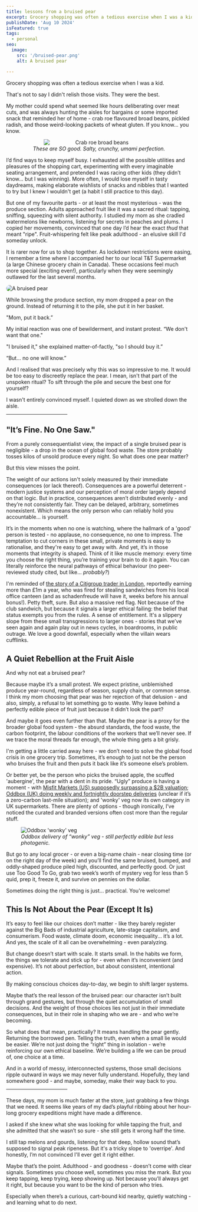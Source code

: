 ```yaml
---
title: lessons from a bruised pear
excerpt: Grocery shopping was often a tedious exercise when I was a kid.
publishDate: 'Aug 10 2024'
isFeatured: true
tags:
  - personal
seo:
  image: 
    src: '/bruised-pear.png'
    alt: A bruised pear

---
```

Grocery shopping was often a tedious exercise when I was a kid.

That's not to say I didn't relish those visits. They were the best.

My mother could spend what seemed like hours deliberating over meat cuts, and was always hunting the aisles for bargains or some imported snack that reminded her of home - crab roe flavoured broad beans, pickled radish, and those weird-looking packets of wheat gluten. If you know... you know.

<figure style="text-align: center;">
  <img 
    src="/crab-roe-broad-beans.webp" 
    alt="Crab roe broad beans" 
    style="max-width: 300px; height: auto; display: block; margin: 0 auto;" 
  />
  <figcaption><i>These are SO good. Salty, crunchy, umami perfection.</i></figcaption>
</figure>

I’d find ways to keep myself busy. I exhausted all the possible utilities and pleasures of the shopping cart, experimenting with every imaginable seating arrangement, and pretended I was racing other kids (they didn’t know... but I was winning). More often, I would lose myself in tasty daydreams, making elaborate wishlists of snacks and nibbles that I wanted to try but I knew I wouldn't get (a habit I still practice to this day).

But one of my favourite parts - or at least the most mysterious - was the produce section.
Adults approached fruit like it was a sacred ritual: tapping, sniffing, squeezing with silent authority. I studied my mom as she cradled watermelons like newborns, listening for secrets in peaches and plums. I copied her movements, convinced that one day I’d hear the exact *thud* that meant "ripe". Fruit-whispering felt like peak adulthood - an elusive skill I'd someday unlock.

It is rarer now for us to shop together. As lockdown restrictions were easing, I remember a time where I accompanied her to our local T&T Supermarket (a large Chinese grocery chain in Canada). These occasions feel much more special (exciting even!), particularly when they were seemingly outlawed for the last several months.

<img src="/bruised-pear.png" alt="A bruised pear" style="border-radius: 10px;">

While browsing the produce section, my mom dropped a pear on the ground. Instead of returning it to the pile, she put it in her basket.

"Mom, put it back.”

My initial reaction was one of bewilderment, and instant protest. “We don't want that one."

"I bruised it," she explained matter-of-factly, "so I should buy it.”

“But... no one will know.”

And I realised that was precisely why this was so impressive to me. It would be too easy to discreetly replace the pear. I mean, isn't that part of the unspoken ritual? To sift through the pile and secure the best one for yourself?

I wasn't entirely convinced myself. I quieted down as we strolled down the aisle.

<hr style="width: 33%; margin-bottom: 1.5em;" />

<h2>"It’s Fine. No One Saw."</h2>
From a purely consequentialist view, the impact of a single bruised pear is negligible - a drop in the ocean of global food waste. The store probably tosses kilos of unsold produce every night. So what does one pear matter?

But this view misses the point.

The weight of our actions isn't solely measured by their immediate consequences (or lack thereof). Consequences are a powerful deterrent - modern justice systems and our perception of moral order largely depend on that logic. But in practice, consequences aren’t distributed evenly - and they’re not consistently fair. They can be delayed, arbitrary, sometimes nonexistent. Which means the only person who can reliably hold you accountable... is yourself.

It’s in the moments when no one is watching, where the hallmark of a 'good' person is tested - no applause, no consequence, no one to impress. 
The temptation to cut corners in these small, private moments is easy to rationalise, and they're easy to get away with. 	And yet, it’s in those moments that integrity is shaped. Think of it like muscle memory: every time you choose the right thing, you’re training your brain to do it again. You can literally reinforce the neural pathways of ethical behaviour (no peer-reviewed study cited, but like... *probably?*)

I'm reminded of [the story of a Citigroup trader in London](https://www.bbc.co.uk/news/business-51369410), reportedly earning more than £1m a year, who was fired for stealing sandwiches from his local office canteen (and as schadenfreude will have it, weeks before his annual bonus!). Petty theft, sure. But also a massive red flag. Not because of the club sandwich, but because it signals a larger ethical failing: the belief that status exempts you from the rules. A sense of entitlement. It's a slippery slope from these small transgressions to larger ones - stories that we’ve seen again and again play out in news cycles, in boardrooms, in public outrage. We love a good downfall, especially when the villain wears cufflinks.

<h2>A Quiet Rebellion at the Fruit Aisle</h2>

And why not eat a bruised pear? 

Because maybe it’s a small protest. We expect pristine, unblemished produce year-round, regardless of season, supply chain, or common sense. I think my mom choosing that pear was her rejection of that delusion - and also, simply, a refusal to let something go to waste. Why leave behind a perfectly edible piece of fruit just because it didn’t look the part?

And maybe it goes even further than that. Maybe the pear is a proxy for the broader global food system - the absurd standards, the food waste, the carbon footprint, the labour conditions of the workers that we’ll never see. If we trace the moral threads far enough, the whole thing gets a bit grisly.

I'm getting a little carried away here - we don’t need to solve the global food crisis in one grocery trip. Sometimes, it’s enough to just not be the person who bruises the fruit and then puts it back like it’s someone else’s problem.

Or better yet, be the person who picks the bruised apple, the scuffed 'aubergine', the pear with a dent in its pride. “Ugly” produce is having a moment - with [Misfit Markets (US) supposedly surpassing a $2B valuation](https://medium.com/write-the-1/this-guy-makes-385-million-a-year-selling-ugly-carrots-and-bruised-bananas-669bb53d5a57); [Oddbox (UK) doing weekly and fortnightly doorstep deliveries](https://www.oddbox.co.uk/about) (unclear if it’s a zero-carbon last-mile situation); and 'wonky' veg now its own category in UK supermarkets. There are plenty of options - though ironically, I’ve noticed the curated and branded versions often cost more than the regular stuff.

<figure>
  <img src="/oddbox.jpg" alt="Oddbox 'wonky' veg" />
  <figcaption><i>Oddbox delivery of “wonky” veg - still perfectly edible but less photogenic.</i></figcaption>
</figure>

But go to any local grocer - or even a big-name chain - near closing time (or on the right day of the week) and you’ll find the same bruised, bumped, and oddly-shaped produce piled high, discounted, and perfectly good. Or just use Too Good To Go, grab two week’s worth of mystery veg for less than 5 quid, prep it, freeze it, and survive on pennies on the dollar.

Sometimes doing the right thing is just... practical. You're welcome!

<h2>This Is Not About the Pear (Except It Is)</h2>

It’s easy to feel like our choices don’t matter - like they barely register against the Big Bads of industrial agriculture, late-stage capitalism, and consumerism. Food waste, climate doom, economic inequality... it’s a lot. And yes, the scale of it all can be overwhelming - even paralyzing.

But change doesn’t start with scale. It starts small. In the habits we form, the things we tolerate and stick up for - even when it’s inconvenient (and expensive). It’s not about perfection, but about consistent, intentional action.

By making conscious choices day-to-day, we begin to shift larger systems. 

Maybe that’s the real lesson of the bruised pear: our character isn’t built through grand gestures, but through the quiet accumulation of small decisions. And the weight of those choices lies not just in their immediate consequences, but in their role in shaping who we are - and who we’re becoming.

So what does that mean, practically? It means handling the pear gently. Returning the borrowed pen. Telling the truth, even when a small lie would be easier. We’re not just doing the “right” thing in isolation - we’re reinforcing our own ethical baseline. We’re building a life we can be proud of, one choice at a time.

And in a world of messy, interconnected systems, those small decisions ripple outward in ways we may never fully understand. Hopefully, they land somewhere good - and maybe, someday, make their way back to you.

<hr style="width: 33%; margin-bottom: 1.5em;" />

These days, my mom is much faster at the store, just grabbing a few things that we need. It seems like years of my dad’s playful ribbing about her hour-long grocery expeditions might have made a difference.

I asked if she knew what she was looking for while tapping the fruit, and she admitted that she wasn’t so sure - she still gets it wrong half the time.

I still tap melons and gourds, listening for that deep, hollow sound that’s supposed to signal peak ripeness. But it's a tricky slope to 'overripe'. And honestly, I’m not convinced I'll ever get it right either. 

Maybe that’s the point. Adulthood - and goodness - doesn’t come with clear signals. Sometimes you choose well, sometimes you miss the mark. But you keep tapping, keep trying, keep showing up. Not because you’ll always get it right, but because you want to be the kind of person who tries.

Especially when there’s a curious, cart-bound kid nearby, quietly watching - and learning what to do next.